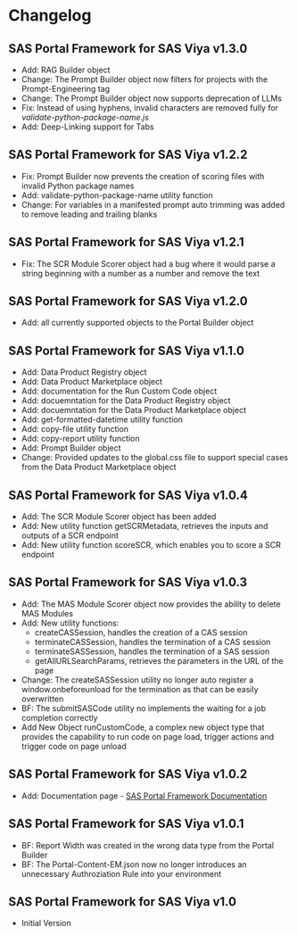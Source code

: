 # Changelog

## SAS Portal Framework for SAS Viya v1.3.0

- Add: RAG Builder object
- Change: The Prompt Builder object now filters for projects with the Prompt-Engineering tag
- Change: The Prompt Builder object now supports deprecation of LLMs
- Fix: Instead of using hyphens, invalid characters are removed fully for *validate-python-package-name.js*
- Add: Deep-Linking support for Tabs

## SAS Portal Framework for SAS Viya v1.2.2

- Fix: Prompt Builder now prevents the creation of scoring files with invalid Python package names
- Add: validate-python-package-name utility function
- Change: For variables in a manifested prompt auto trimming was added to remove leading and trailing blanks

## SAS Portal Framework for SAS Viya v1.2.1

- Fix: The SCR Module Scorer object had a bug where it would parse a string beginning with a number as a number and remove the text

## SAS Portal Framework for SAS Viya v1.2.0

- Add: all currently supported objects to the Portal Builder object

## SAS Portal Framework for SAS Viya v1.1.0

- Add: Data Product Registry object
- Add: Data Product Marketplace object
- Add: documentation for the Run Custom Code object
- Add: docuemntation for the Data Product Registry object
- Add: docuemntation for the Data Product Marketplace object
- Add: get-formatted-datetime utility function
- Add: copy-file utility function
- Add: copy-report utility function
- Add: Prompt Builder object
- Change: Provided updates to the global.css file to support special cases from the Data Product Marketplace object

## SAS Portal Framework for SAS Viya v1.0.4

- Add: The SCR Module Scorer object has been added
- Add: New utility function getSCRMetadata, retrieves the inputs and outputs of a SCR endpoint
- Add: New utility function scoreSCR, which enables you to score a SCR endpoint

## SAS Portal Framework for SAS Viya v1.0.3

- Add: The MAS Module Scorer object now provides the ability to delete MAS Modules
- Add: New utility functions:
    - createCASSession, handles the creation of a CAS session
    - terminateCASSession, handles the termination of a CAS session
    - terminateSASSession, handles the termination of a SAS session
    - getAllURLSearchParams, retrieves the parameters in the URL of the page
- Change: The createSASSession utility no longer auto register a window.onbeforeunload for the termination as that can be easily overwritten
- BF: The submitSASCode utility no implements the waiting for a job completion correctly
- Add New Object runCustomCode, a complex new object type that provides the capability to run code on page load, trigger actions and trigger code on page unload

## SAS Portal Framework for SAS Viya v1.0.2

- Add: Documentation page - [SAS Portal Framework Documentation](https://sassoftware.github.io/sas-portal-framework-for-sas-viya/)

## SAS Portal Framework for SAS Viya v1.0.1

- BF: Report Width was created in the wrong data type from the Portal Builder
- BF: The Portal-Content-EM.json now no longer introduces an unnecessary Authroziation Rule into your environment

## SAS Portal Framework for SAS Viya v1.0

-   Initial Version
